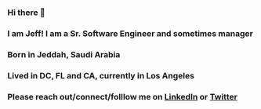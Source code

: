 ### Hi there 👋
### I am Jeff! I am a Sr. Software Engineer and sometimes manager
### Born in Jeddah, Saudi Arabia
### Lived in DC, FL and CA, currently in Los Angeles
### Please reach out/connect/folllow me on [LinkedIn](https://www.linkedin.com/in/jeff-kelsey-9098b012) or [Twitter](https://www.twitter.com/jeffkelsey)

<!--
**jeffkelsey/jeffkelsey** is a ✨ _special_ ✨ repository because its `README.md` (this file) appears on your GitHub profile.

Here are some ideas to get you started:

- 🔭 I’m currently working on ...
- 🌱 I’m currently learning ...
- 👯 I’m looking to collaborate on ...
- 🤔 I’m looking for help with ...
- 💬 Ask me about ...
- 📫 How to reach me: ...
- 😄 Pronouns: ...
- ⚡ Fun fact: ...
-->

